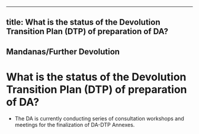 --- 
 title: What is the status of the Devolution Transition Plan (DTP) of preparation of DA?
 ---

## Mandanas/Further Devolution

# What is the status of the Devolution Transition Plan (DTP) of preparation of DA?


 - The DA is currently conducting series of consultation workshops and meetings for the finalization of DA-DTP Annexes.
